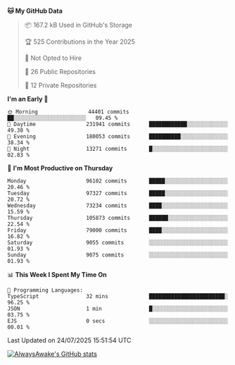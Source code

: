<!--START_SECTION:waka-->
**🐱 My GitHub Data** 

> 📦 167.2 kB Used in GitHub's Storage 
 > 
> 🏆 525 Contributions in the Year 2025
 > 
> 🚫 Not Opted to Hire
 > 
> 📜 26 Public Repositories 
 > 
> 🔑 12 Private Repositories 
 > 
**I'm an Early 🐤** 

```text
🌞 Morning                44401 commits       ██░░░░░░░░░░░░░░░░░░░░░░░   09.45 % 
🌆 Daytime                231941 commits      ████████████░░░░░░░░░░░░░   49.38 % 
🌃 Evening                180053 commits      ██████████░░░░░░░░░░░░░░░   38.34 % 
🌙 Night                  13271 commits       █░░░░░░░░░░░░░░░░░░░░░░░░   02.83 % 
```
📅 **I'm Most Productive on Thursday** 

```text
Monday                   96102 commits       █████░░░░░░░░░░░░░░░░░░░░   20.46 % 
Tuesday                  97327 commits       █████░░░░░░░░░░░░░░░░░░░░   20.72 % 
Wednesday                73234 commits       ████░░░░░░░░░░░░░░░░░░░░░   15.59 % 
Thursday                 105873 commits      ██████░░░░░░░░░░░░░░░░░░░   22.54 % 
Friday                   79000 commits       ████░░░░░░░░░░░░░░░░░░░░░   16.82 % 
Saturday                 9055 commits        ░░░░░░░░░░░░░░░░░░░░░░░░░   01.93 % 
Sunday                   9075 commits        ░░░░░░░░░░░░░░░░░░░░░░░░░   01.93 % 
```


📊 **This Week I Spent My Time On** 

```text
💬 Programming Languages: 
TypeScript               32 mins             ████████████████████████░   96.25 % 
JSON                     1 min               █░░░░░░░░░░░░░░░░░░░░░░░░   03.75 % 
EJS                      0 secs              ░░░░░░░░░░░░░░░░░░░░░░░░░   00.01 % 
```


 Last Updated on 24/07/2025 15:51:54 UTC
<!--END_SECTION:waka-->

[![AlwaysAwake's GitHub stats](https://github-readme-stats.vercel.app/api?username=AlwaysAwake&show_icons=true&theme=github_dark&count_private=true)](https://github.com/AlwaysAwake/AlwaysAwake)
